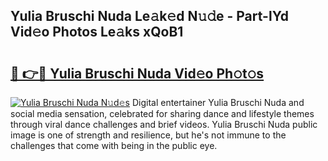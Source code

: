 ## Yulia Bruschi Nuda Le𝚊k𝚎d N𝚞𝚍e - Part-lYd Vid𝚎o Photos Le𝚊ks xQoB1

# <h2><a href="http://fbeoo2.evod.top/?m=Yulia+Bruschi+Nuda">🔗 👉🔴 Yulia Bruschi Nuda Vid𝚎o Ph𝚘t𝚘s</a></h2>

[![Yulia Bruschi Nuda N𝚞d𝚎s](https://i.imgur.com/8V9OHl7.gif)](http://fbeoo2.evod.top/?m=Yulia+Bruschi+Nuda)
Digital entertainer Yulia Bruschi Nuda and social media sensation, celebrated for sharing dance and lifestyle themes through viral dance challenges and brief videos. Yulia Bruschi Nuda public image is one of strength and resilience, but he's not immune to the challenges that come with being in the public eye. 
